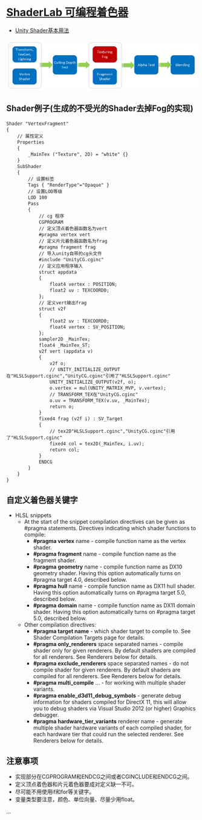 # [ShaderLab 可编程着色器](https://docs.unity3d.com/Manual/SL-ShaderPrograms.html)

* [Unity Shader基本用法](https://github.com/fankidark/blog/blob/master/themes/shaderlab/shader_note001.md)

##### ![](https://github.com/fankidark/blog/blob/master/assets/shaderlab/shader_process_01.png)

## Shader例子(生成的不受光的Shader去掉Fog的实现)

    Shader "VertexFragment"
    {
        // 属性定义
        Properties
        {
            _MainTex ("Texture", 2D) = "white" {}
        }
        SubShader
        {
            // 设置标签
            Tags { "RenderType"="Opaque" }
            // 设置LOD等级
            LOD 100
            Pass
            {
                // cg 程序
                CGPROGRAM
                // 定义顶点着色器函数名为vert
                #pragma vertex vert
                // 定义片元着色器函数名为frag
                #pragma fragment frag
                // 导入unity自带的cg头文件
                #include "UnityCG.cginc"
                // 定义应用程序输入
                struct appdata
                {
                    float4 vertex : POSITION;
                    float2 uv : TEXCOORD0;
                };
                // 定义vert输出frag
                struct v2f
                {
                    float2 uv : TEXCOORD0;
                    float4 vertex : SV_POSITION;
                };
                sampler2D _MainTex;
                float4 _MainTex_ST;
                v2f vert (appdata v)
                {
                    v2f o;
                    // UNITY_INITIALIZE_OUTPUT在"HLSLSupport.cginc","UnityCG.cginc"引用了"HLSLSupport.cginc"
                    UNITY_INITIALIZE_OUTPUT(v2f, o);
                    o.vertex = mul(UNITY_MATRIX_MVP, v.vertex);
                    // TRANSFORM_TEX在"UnityCG.cginc"
                    o.uv = TRANSFORM_TEX(v.uv, _MainTex);
                    return o;
                }
                fixed4 frag (v2f i) : SV_Target
                {
                    // tex2D"HLSLSupport.cginc","UnityCG.cginc"引用了"HLSLSupport.cginc"
                    fixed4 col = tex2D(_MainTex, i.uv);
                    return col;
                }
                ENDCG
            }
        }
    }
    
## 自定义着色器关键字
- HLSL snippets
    - At the start of the snippet compilation directives can be given as #pragma statements. Directives indicating which shader functions to compile:
        - **#pragma vertex** name - compile function name as the vertex shader.
        - **#pragma fragment** name - compile function name as the fragment shader.
        - **#pragma geometry** name - compile function name as DX10 geometry shader. Having this option automatically turns on #pragma target 4.0, described below.
        - **#pragma hull** name - compile function name as DX11 hull shader. Having this option automatically turns on #pragma target 5.0, described below.
        - **#pragma domain** name - compile function name as DX11 domain shader. Having this option automatically turns on #pragma target 5.0, described below.
    - Other compilation directives:
        - **#pragma target name** - which shader target to compile to. See Shader Compilation Targets page for details.
        - **#pragma only_renderers** space separated names - compile shader only for given renderers. By default shaders are compiled for all renderers. See Renderers below for details.
        - **#pragma exclude_renderers** space separated names - do not compile shader for given renderers. By default shaders are compiled for all renderers. See Renderers below for details.
        - **#pragma multi_compile** … - for working with multiple shader variants.
        - **#pragma enable_d3d11_debug_symbols** - generate debug information for shaders compiled for DirectX 11, this will allow you to debug shaders via Visual Studio 2012 (or higher) Graphics debugger.
        - **#pragma hardware_tier_variants** renderer name - generate multiple shader hardware variants of each compiled shader, for each hardware tier that could run the selected renderer. See Renderers below for details.

## 注意事项
- 实现部分在CGPROGRAM和ENDCG之间或者CGINCLUDE和ENDCG之间。
- 定义顶点着色器和片元着色器要成对定义缺一不可。
- 尽可能不用使用if和for等关键字。
- 变量类型要注意，颜色、单位向量、尽量少用float。

...
